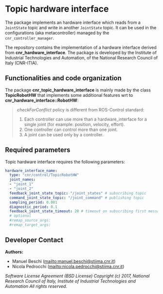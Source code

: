 # Topic hardware interface

The package implements an hardware interface which reads from a `JointState` topic and write in another `JointState` topic.
It can be used in the configurations (aka metacontroller) managed by the `cnr_controller_manager`.

The repository contains the implementation of a hardware interface derived from **cnr_hardware_interface**.
The package is developed by the Institute of Industrial Technologies and Automation, of the National Research Council of Italy (CNR-ITIA).

## Functionalities and code organization

The package **cnr_topic_hardware_interface** is mainly made by the class **TopicRobotHW** that implements some additional features wrt to **cnr_hardware_interface::RobotHW**:

> _checkForConflict_ policy is different from ROS-Control standard:
>
> 1. Each controller can use more than a hardware_interface for a single joint (for example: position, velocity, effort).  
> 2. One controller can control more than one joint.  
> 3. A joint can be used only by a controller.
>

## Required parameters

Topic hardware interface requires the following parameters:

```yaml
hardware_interface_name:
  type: "cnr/control/TopicRobotHW"
  joint_names:
  - "joint_1"
  - "joint_2"
  feedback_joint_state_topic: "/joint_states" # subscribing topic
  command_joint_state_topic: "/joint_command" # publishing topic
  sampling_period: 0.001
  diagnostic_period: 0.1
  feedback_joint_state_timeout: 20 # timeout on subscribing first message.
  # optional
  #remap_source_args:
  #remap_target_args:
```

## Developer Contact

**Authors:**

* Manuel Beschi (<mailto:manuel.beschi@stiima.cnr.it>)
* Nicola Pedrocchi (<mailto:nicola.pedrocchi@stiima.cnr.it>)  

_Software License Agreement (BSD License)_
_Copyright (c) 2017, National Research Council of Italy, Institute of Industrial Technologies and Automation_
_All rights reserved._
